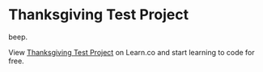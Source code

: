 # Thanksgiving Test Project
beep.
<p data-visibility='hidden'>View <a href='https://learn.co/lessons/thanksgiving-project-test' title='Thanksgiving Test Project'>Thanksgiving Test Project</a> on Learn.co and start learning to code for free.</p>
